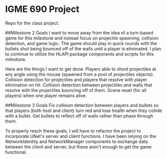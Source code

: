 # IGME 690 Project
 Repo for the class project.

##Milestone 2 Goals
 I want to move away from the idea of a turn-based game for this milestone and instead focus on projectile spawning, collision detection, and game logic. The game should play in quick rounds with the bullets shot being bounced off of the walls until a player is eliminated. I plan to continue  to utilize the HLAPI package components and scripts for this milestone.

Here are the things I want to get done:
Players able to shoot projectiles at any angle using the mouse (spawned from a pool of projectiles objects).
Collision detection for projectiles and players that resolve with player elimination on hit.
Collision detection between projectiles and walls that resolve with the projectiles bouncing off of them.
Scene reset (for all players) when one player remains alive.


##Milestone 3 Goals
Fix collision detection between players and bullets so that players (both host and client) turn red and lose health when they collide with a bullet.
Get bullets to reflect off of walls rather than phase through them.

To properly reach these goals, I will have to refactor the project to incorporate UNet's server and client functions. I have been relying on the NetworkIdentity and NetworkManager components to exchange data between the client and server, but these aren't enough to get the game functional.
